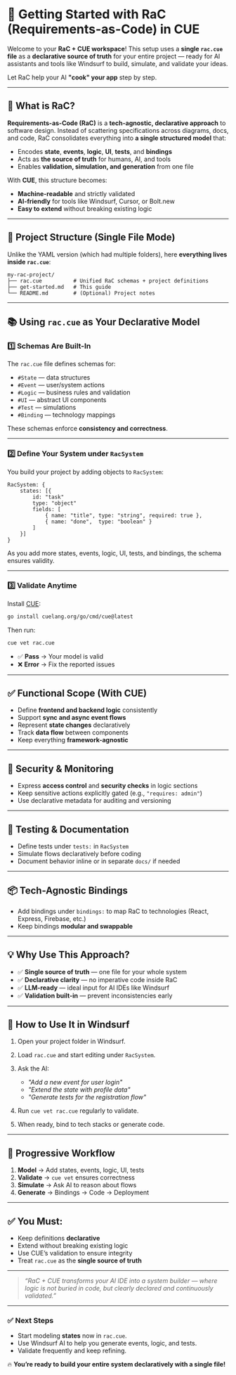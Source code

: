 # 🚀 Getting Started with RaC (Requirements-as-Code) in **CUE**

Welcome to your **RaC + CUE workspace**!
This setup uses a **single `rac.cue` file** as a **declarative source of truth** for your entire project — ready for AI assistants and tools like Windsurf to build, simulate, and validate your ideas.

Let RaC help your AI **"cook" your app** step by step.

---

## 🧠 What is RaC?

**Requirements-as-Code (RaC)** is a **tech-agnostic, declarative approach** to software design.
Instead of scattering specifications across diagrams, docs, and code, RaC consolidates everything into **a single structured model** that:

* Encodes **state**, **events**, **logic**, **UI**, **tests**, and **bindings**
* Acts as **the source of truth** for humans, AI, and tools
* Enables **validation, simulation, and generation** from one file

With **CUE**, this structure becomes:

* **Machine-readable** and strictly validated
* **AI-friendly** for tools like Windsurf, Cursor, or Bolt.new
* **Easy to extend** without breaking existing logic

---

## 📂 Project Structure (Single File Mode)

Unlike the YAML version (which had multiple folders), here **everything lives inside `rac.cue`**:

```
my-rac-project/
├── rac.cue          # Unified RaC schemas + project definitions
├── get-started.md   # This guide
└── README.md        # (Optional) Project notes
```

---

## 📚 Using `rac.cue` as Your Declarative Model

### 1️⃣ **Schemas Are Built-In**

The `rac.cue` file defines schemas for:

* `#State` — data structures
* `#Event` — user/system actions
* `#Logic` — business rules and validation
* `#UI` — abstract UI components
* `#Test` — simulations
* `#Binding` — technology mappings

These schemas enforce **consistency and correctness**.

---

### 2️⃣ **Define Your System under `RacSystem`**

You build your project by adding objects to `RacSystem`:

```cue
RacSystem: {
    states: [{
        id: "task"
        type: "object"
        fields: [
            { name: "title", type: "string", required: true },
            { name: "done",  type: "boolean" }
        ]
    }]
}
```

As you add more states, events, logic, UI, tests, and bindings, the schema ensures validity.

---

### 3️⃣ **Validate Anytime**

Install [CUE](https://cuelang.org/):

```bash
go install cuelang.org/go/cmd/cue@latest
```

Then run:

```bash
cue vet rac.cue
```

* ✅ **Pass** → Your model is valid
* ❌ **Error** → Fix the reported issues

---

## ✅ Functional Scope (With CUE)

* Define **frontend and backend logic** consistently
* Support **sync and async event flows**
* Represent **state changes** declaratively
* Track **data flow** between components
* Keep everything **framework-agnostic**

---

## 🔐 Security & Monitoring

* Express **access control** and **security checks** in logic sections
* Keep sensitive actions explicitly gated (e.g., `"requires: admin"`)
* Use declarative metadata for auditing and versioning

---

## 🧪 Testing & Documentation

* Define tests under `tests:` in `RacSystem`
* Simulate flows declaratively before coding
* Document behavior inline or in separate `docs/` if needed

---

## 📦 Tech-Agnostic Bindings

* Add bindings under `bindings:` to map RaC to technologies (React, Express, Firebase, etc.)
* Keep bindings **modular and swappable**

---

## 💡 Why Use This Approach?

* ✅ **Single source of truth** — one file for your whole system
* ✅ **Declarative clarity** — no imperative code inside RaC
* ✅ **LLM-ready** — ideal input for AI IDEs like Windsurf
* ✅ **Validation built-in** — prevent inconsistencies early

---

## 🌟 How to Use It in Windsurf

1. Open your project folder in Windsurf.
2. Load `rac.cue` and start editing under `RacSystem`.
3. Ask the AI:

   * *"Add a new event for user login"*
   * *"Extend the state with profile data"*
   * *"Generate tests for the registration flow"*
4. Run `cue vet rac.cue` regularly to validate.
5. When ready, bind to tech stacks or generate code.

---

## 🧠 Progressive Workflow

1. **Model** → Add states, events, logic, UI, tests
2. **Validate** → `cue vet` ensures correctness
3. **Simulate** → Ask AI to reason about flows
4. **Generate** → Bindings → Code → Deployment

---

## ✅ You Must:

* Keep definitions **declarative**
* Extend without breaking existing logic
* Use CUE’s validation to ensure integrity
* Treat `rac.cue` as the **single source of truth**

---

> *“RaC + CUE transforms your AI IDE into a system builder — where logic is not buried in code, but clearly declared and continuously validated.”*

---

### ✅ Next Steps

* Start modeling **states** now in `rac.cue`.
* Use Windsurf AI to help you generate events, logic, and tests.
* Validate frequently and keep refining.

🔥 **You’re ready to build your entire system declaratively with a single file!**
